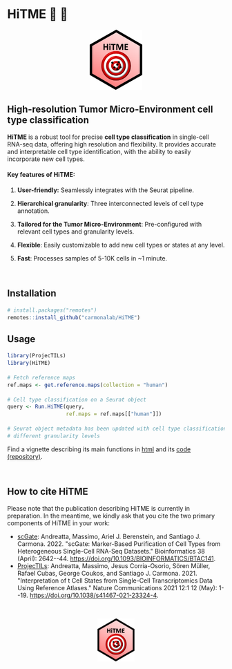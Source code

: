 # HiTME :dart: :facepunch:

<p align="center">

<img src="docs/HiTME_logo.png" height="140"/>

</p>

## High-resolution Tumor Micro-Environment cell type classification

**HiTME** is a robust tool for precise **cell type classification** in single-cell RNA-seq data, offering high resolution and flexibility. It provides accurate and interpretable cell type identification, with the ability to easily incorporate new cell types.

#### Key features of HiTME:

1.  **User-friendly:** Seamlessly integrates with the Seurat pipeline.

2.  **Hierarchical granularity**: Three interconnected levels of cell type annotation.

3.  **Tailored for the Tumor Micro-Environment**: Pre-configured with relevant cell types and granularity levels.

4.  **Flexible**: Easily customizable to add new cell types or states at any level.

5.  **Fast**: Processes samples of 5-10K cells in \~1 minute.

<br>

## Installation

``` r
# install.packages("remotes")
remotes::install_github("carmonalab/HiTME")
```

## Usage

``` r
library(ProjecTILs)
library(HiTME)

# Fetch reference maps
ref.maps <- get.reference.maps(collection = "human")

# Cell type classification on a Seurat object
query <- Run.HiTME(query,
                   ref.maps = ref.maps[["human"]])

# Seurat object metadata has been updated with cell type classification at
# different granularity levels
```

Find a vignette describing its main functions in [html](https://carmonalab.github.io/HiTME_CaseStudies/HiTME_GetStarted.html) and its [code (repository)](https://github.com/carmonalab/HiTME_CaseStudies).

<br>

## How to cite HiTME

Please note that the publication describing HiTME is currently in preparation. In the meantime, we kindly ask that you cite the two primary components of HiTME in your work:

-   [scGate](https://github.com/carmonalab/scGate): Andreatta, Massimo, Ariel J. Berenstein, and Santiago J. Carmona. 2022. "scGate: Marker-Based Purification of Cell Types from Heterogeneous Single-Cell RNA-Seq Datasets." Bioinformatics 38 (April): 2642--44. <https://doi.org/10.1093/BIOINFORMATICS/BTAC141>.
-   [ProjecTILs](https://github.com/carmonalab/ProjecTILs): Andreatta, Massimo, Jesus Corria-Osorio, Sören Müller, Rafael Cubas, George Coukos, and Santiago J. Carmona. 2021. "Interpretation of t Cell States from Single-Cell Transcriptomics Data Using Reference Atlases." Nature Communications 2021 12:1 12 (May): 1--19. <https://doi.org/10.1038/s41467-021-23324-4>.

<br>

<p align="center">

<img src="docs/HiTME_logo.png" height="100"/>

</p>
